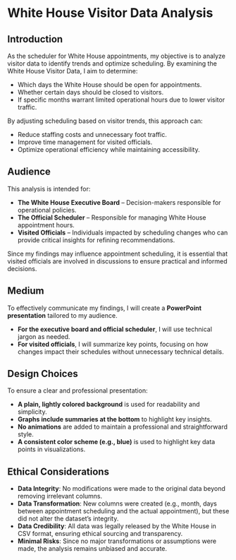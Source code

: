 # White House Visitor Data Analysis  

## Introduction  
As the scheduler for White House appointments, my objective is to analyze visitor data to identify trends and optimize scheduling. By examining the White House Visitor Data, I aim to determine:  
- Which days the White House should be open for appointments.  
- Whether certain days should be closed to visitors.  
- If specific months warrant limited operational hours due to lower visitor traffic.  

By adjusting scheduling based on visitor trends, this approach can:  
- Reduce staffing costs and unnecessary foot traffic.  
- Improve time management for visited officials.  
- Optimize operational efficiency while maintaining accessibility.  

## Audience  
This analysis is intended for:  
- **The White House Executive Board** – Decision-makers responsible for operational policies.  
- **The Official Scheduler** – Responsible for managing White House appointment hours.  
- **Visited Officials** – Individuals impacted by scheduling changes who can provide critical insights for refining recommendations.  

Since my findings may influence appointment scheduling, it is essential that visited officials are involved in discussions to ensure practical and informed decisions.  

## Medium  
To effectively communicate my findings, I will create a **PowerPoint presentation** tailored to my audience.  
- **For the executive board and official scheduler**, I will use technical jargon as needed.  
- **For visited officials**, I will summarize key points, focusing on how changes impact their schedules without unnecessary technical details.  

## Design Choices  
To ensure a clear and professional presentation:  
- **A plain, lightly colored background** is used for readability and simplicity.  
- **Graphs include summaries at the bottom** to highlight key insights.  
- **No animations** are added to maintain a professional and straightforward style.  
- **A consistent color scheme (e.g., blue)** is used to highlight key data points in visualizations.  

## Ethical Considerations  
- **Data Integrity**: No modifications were made to the original data beyond removing irrelevant columns.  
- **Data Transformation**: New columns were created (e.g., month, days between appointment scheduling and the actual appointment), but these did not alter the dataset’s integrity.  
- **Data Credibility**: All data was legally released by the White House in CSV format, ensuring ethical sourcing and transparency.  
- **Minimal Risks**: Since no major transformations or assumptions were made, the analysis remains unbiased and accurate.  

